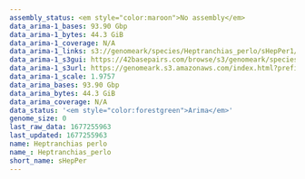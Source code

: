 ```yaml
---
assembly_status: <em style="color:maroon">No assembly</em>
data_arima-1_bases: 93.90 Gbp
data_arima-1_bytes: 44.3 GiB
data_arima-1_coverage: N/A
data_arima-1_links: s3://genomeark/species/Heptranchias_perlo/sHepPer1/genomic_data/arima/<br>
data_arima-1_s3gui: https://42basepairs.com/browse/s3/genomeark/species/Heptranchias_perlo/sHepPer1/genomic_data/arima/
data_arima-1_s3url: https://genomeark.s3.amazonaws.com/index.html?prefix=species/Heptranchias_perlo/sHepPer1/genomic_data/arima/
data_arima-1_scale: 1.9757
data_arima_bases: 93.90 Gbp
data_arima_bytes: 44.3 GiB
data_arima_coverage: N/A
data_status: '<em style="color:forestgreen">Arima</em>'
genome_size: 0
last_raw_data: 1677255963
last_updated: 1677255963
name: Heptranchias perlo
name_: Heptranchias_perlo
short_name: sHepPer
---
```

